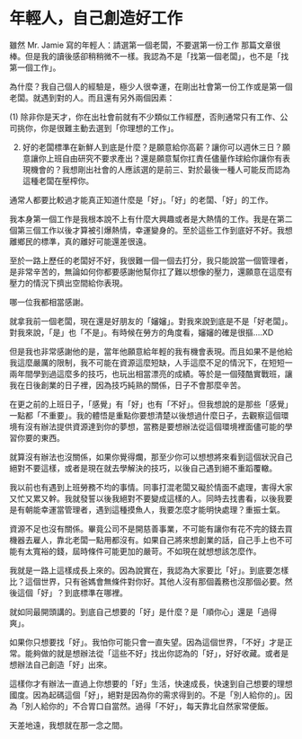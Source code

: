 # 年輕人，自己創造好工作

雖然 Mr. Jamie 寫的年輕人：請選第一個老闆，不要選第一份工作 那篇文章很棒。但是我的讀後感卻稍稍微不一樣。我認為不是「找第一個老闆」，也不是「找第一個工作」。

為什麼？我自己個人的經驗是，極少人很幸運，在剛出社會第一份工作或是第一個老闆。就遇到對的人。而且還有另外兩個因素：

(1) 除非你是天才，你在出社會前就有不少類似工作經歷，否則通常只有工作、公司挑你，你是很難主動去選到「你理想的工作」。

2) 好的老闆標準在新鮮人到底是什麼？是願意給你高薪？讓你可以週休三日？願意讓你上班自由研究不要求產出？還是願意幫你扛責任儘量作球給你讓你有表現機會的？我想剛出社會的人應該選的是前三、對於最後一種人可能反而認為這種老闆在壓榨你。

通常人都要比較過才能真正知道什麼是「好」。「好」的老闆、「好」的工作。

我本身第一個工作是我根本說不上有什麼大興趣或者是大熱情的工作。我是在第二個第三個工作以後才算被引爆熱情，幸運變身的。至於這些工作到底好不好。我想離鄉民的標準，真的離好可能還差很遠。

至於一路上歷任的老闆好不好，我很難一個一個去打分，我只能說當一個管理者，是非常辛苦的，無論如何你都要感謝他幫你扛了難以想像的壓力，還願意在這麼有壓力的情況下擠出空間給你表現。

哪一位我都相當感謝。

就拿我前一個老闆，現在還是好朋友的「嬸嬸」。對我來說到底是不是「好老闆」。對我來說，「是」也「不是」。有時候在勞方的角度看，嬸嬸的確是很摳….XD

但是我也非常感謝他的是，當年他願意給年輕的我有機會表現。而且如果不是他給我這麼嚴厲的限制，我不可能在資源這麼短缺，人手這麼不足的情況下，在短短一兩年間學到過這麼多的技巧，也玩出相當漂亮的成績。等於是一個殘酷實戰班，讓我在日後創業的日子裡，因為技巧純熟的關係，日子不會那麼辛苦。

在更之前的上班日子，「感覺」有「好」也有「不好」。但我想說的是那些「感覺」一點都「不重要」。我的體悟是重點你要想清楚以後想過什麼日子，去觀察這個環境有沒有辦法提供資源達到你的夢想，當務是要想辦法從這個環境裡面儘可能的學習你要的東西。

就算沒有辦法也沒關係，如果你覺得爛，那至少你可以想想將來看到這個狀況自己絕對不要這樣，或者是現在就去學解決的技巧，以後自己遇到絕不重蹈覆轍。

我以前也有遇到上班勞務不均的事情。同事打混老闆又礙於情面不處理，害得大家又忙又累又幹。我就發誓以後我絕對不要變成這樣的人。同時去找書看，以後我要是有朝能幸運當管理者，遇到這種摸魚人，我要怎麼才能明快處理？重振士氣。

資源不足也沒有關係。畢竟公司不是開慈善事業，不可能有讓你有花不完的錢去買機器去雇人，靠北老闆一點用都沒有。如果自己將來想創業的話，自己手上也不可能有太寬裕的錢，屆時條件可能更加的嚴苛。不如現在就想想該怎麼作。

我就是一路上這樣成長上來的。因為說實在，我認為大家要比「好」。到底要怎樣比？這個世界，只有爸媽會無條件對你好。其他人沒有那個義務也沒那個必要。然後這個「好」？到底標準在哪裡。

就如同最開頭講的。到底自己想要的「好」是什麼？是「順你心」還是「過得爽」。

如果你只想要找「好」。我怕你可能只會一直失望。因為這個世界，「不好」才是正常。能夠做的就是想辦法從「這些不好」找出你認為的「好」，好好收藏。或者是想辦法自己創造「好」出來。

這樣你才有辦法一直過上你想要的「好」生活，快速成長，快速到自己想要的理想國度。因為起碼這個「好」，絕對是因為你的需求得到的。不是「別人給你的」。因為「別人給你的」不合胃口自當然。過得「不好」，每天靠北自然家常便飯。

天差地遠，我想就在那一念之間。
